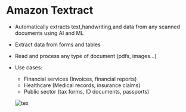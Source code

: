 # Amazon Textract

- Automatically extracts text,handwriting,and data from any scanned documents using AI and ML
- Extract data from forms and tables
- Read and process any type of document (pdfs, images...)
- Use cases:
  - Financial services (Invoices, financial reports)
  - Healthcare (Medical records, insurance claims)
  - Public sector (tax forms, ID documents, passports)
  
  ![tex](https://user-images.githubusercontent.com/65948438/199480702-66710ce1-dcc3-4e2a-bfcc-8c0cf5d554c6.png)
